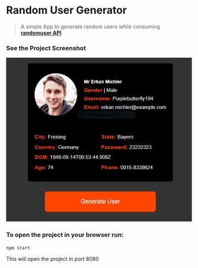 # Random User Generator

> A simple App to generate random users while consuming **[randomuser API](https://randomuser.me/documentation)**

### See the Project Screenshot

![ReadmeImage](./assets/readme.PNG)

### To open the project in your browser run:

```
npm start
```

This will open the project in port 8080
